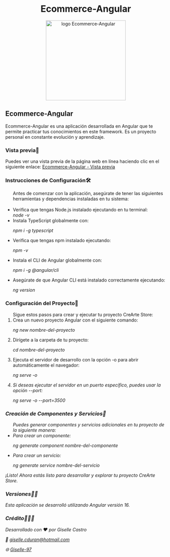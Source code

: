<h1 align="center">Ecommerce-Angular</h1>

<p align="center">
  <img src="https://github.com/Giselle-97/Ecommerce-Angular/assets/131615505/01799f72-bd17-499e-b0e0-158c964b4cdb" alt="logo Ecommerce-Angular" width="250px">
</p>

<h2>Ecommerce-Angular</h2>
Ecommerce-Angular es una aplicación desarrollada en Angular que te permite practicar tus conocimientos en este framework. Es un proyecto personal en constante evolución y aprendizaje.

<h3>Vista previa👀</h3>
Puedes ver una vista previa de la página web en línea haciendo clic en el siguiente enlace:
<a href="https://giselle-97.github.io/Ecommerce-Angular /">Ecommerce-Angular - Vista previa</a>

<h3>Instrucciones de Configuración🛠️</h3>
<ul>Antes de comenzar con la aplicación, asegúrate de tener las siguientes herramientas y dependencias instaladas en tu sistema:
</br></br>
<li>Verifica que tengas Node.js instalado ejecutando en tu terminal:</br>
  <i>node -v</i></li>

<li>Instala TypeScript globalmente con:
  
  <i>npm i -g typescript</i></li>

<li>Verifica que tengas npm instalado ejecutando:
  
<i>npm -v</i></li>

<li>Instala el CLI de Angular globalmente con:
  
<i>npm i -g @angular/cli</i></li>

<li>Asegúrate de que Angular CLI está instalado correctamente ejecutando:
  
  <i>ng version</i></li>
</ul>

<h3>Configuración del Proyecto🚀</h3>
<ol>Sigue estos pasos para crear y ejecutar tu proyecto CreArte Store:

<li>Crea un nuevo proyecto Angular con el siguiente comando:
  
<i>ng new nombre-del-proyecto</i></li>

<li>Dirígete a la carpeta de tu proyecto:
  
<i>cd nombre-del-proyecto</i></li>

<li>Ejecuta el servidor de desarrollo con la opción -o para abrir automáticamente el navegador:
  
<i>ng serve -o<i></li>

<li>Si deseas ejecutar el servidor en un puerto específico, puedes usar la opción --port:
  
<i>ng serve -o --port=3500<i></li>
</ol>
  
<h3>Creación de Componentes y Servicios🧩</h3>
<ul>Puedes generar componentes y servicios adicionales en tu proyecto de la siguiente manera:

<li>Para crear un componente:
  
ng generate component nombre-del-componente</li>

<li>Para crear un servicio:
  
ng generate service nombre-del-servicio</li>
</ul>
<p>¡Listo! Ahora estás listo para desarrollar y explorar tu proyecto CreArte Store.</p>

<h3>Versiones🧙‍♂️</h3>
<p>Esta aplicación se desarrolló utilizando Angular versión 16.</p>

<h3>Crédito🙋🏻‍♀️</h3>
Desarrollado con ❤️ por Giselle Castro

📩 [giselle.cduran@hotmail.com](mailto:giselle.cduran@hotmail.com)

🌐 [Giselle-97](https://github.com/Giselle-97)
